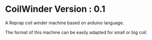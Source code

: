 # CoilWinder Version : 0.1

A Reprap coil winder machine based on arduino language.

The format of this machine can be easily adapted for small or big coil.  
